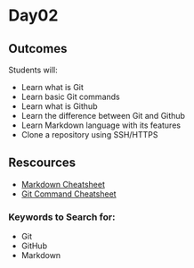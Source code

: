 # Day02

## Outcomes
Students will:
* Learn what is Git 
* Learn basic Git commands 
* Learn what is Github
* Learn the difference between Git and Github 
* Learn Markdown language with its features
* Clone a repository using SSH/HTTPS


## Rescources
* [Markdown Cheatsheet](https://www.markdownguide.org/basic-syntax/)
* [Git Command Cheatsheet](https://www.plesk.com/blog/various/git-commands-cheat-sheet/)


### Keywords to Search for: 
* Git
* GitHub
* Markdown